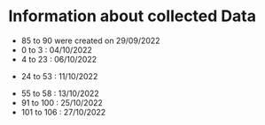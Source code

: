 # Information about collected Data

* 85 to 90 were created on 29/09/2022
* 0 to 3 : 04/10/2022
* 4 to 23 : 06/10/2022
<!-- * 12 to 23 : 07 /10/2022 -->
* 24 to 53 : 11/10/2022
<!-- * 44 to 53 : 12/10/2022 -->
* 55 to 58 : 13/10/2022
* 91 to 100 : 25/10/2022
* 101 to 106 : 27/10/2022

